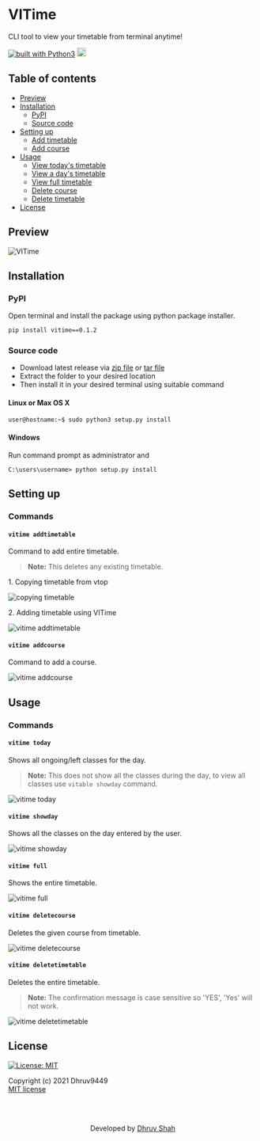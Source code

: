 # VITime
CLI tool to view your timetable from terminal anytime!

<a href="https://www.python.org/"><img src="https://img.shields.io/badge/built%20with-Python3-blue.svg" alt="built with Python3" /></a>
<a href="https://badge.fury.io/py/vitime"><img src="https://img.shields.io/pypi/v/vitime?color=blue&label=pypi%20package" alt="PyPI version" height="18"></a>



## Table of contents  

- [Preview](https://github.com/Dhruv9449/VITime-CLI#preview)  
- [Installation](https://github.com/Dhruv9449/VITime-CLI#installation)
  - [PyPI](https://github.com/Dhruv9449/VITime-CLI#pypi)
  - [Source code](https://github.com/Dhruv9449/VITime-CLI#source-code)
- [Setting up](https://github.com/Dhruv9449/VITime-CLI#setting-up)
  - [Add timetable](https://github.com/Dhruv9449/VITime-CLI#vitime-timetable)
  - [Add course](https://github.com/Dhruv9449/VITime-CLI#vitime-addcourse)
- [Usage](https://github.com/Dhruv9449/VITime-CLI#usage)
  - [View today's timetable](https://github.com/Dhruv9449/VITime-CLI#vitime-today)
  - [View a day's timetable](https://github.com/Dhruv9449/VITime-CLI#vitime-showday)
  - [View full timetable](https://github.com/Dhruv9449/VITime-CLI#vitime-full)
  - [Delete course](https://github.com/Dhruv9449/VITime-CLI#vitime-deletecourse)
  - [Delete timetable](https://github.com/Dhruv9449/VITime-CLI#vitime-deletetimetable)
- [License](https://github.com/Dhruv9449/VITime-CLI#license)



## Preview

![VITime](https://github.com/Dhruv9449/VITime-CLI/blob/main/assets/VITime.gif)




## Installation
### PyPI
Open terminal and install the package using python package installer.
```sh
pip install vitime==0.1.2
```
### Source code
- Download latest release via [zip file](https://github.com/Dhruv9449/VITime-CLI/archive/refs/tags/v0.1.0.zip) or [tar file](https://github.com/Dhruv9449/VITime-CLI/archive/refs/tags/v0.1.0.tar.gz)
- Extract the folder to your desired location
- Then install it in your desired terminal using suitable command
#### Linux or Max OS X
```sh
user@hostname:~$ sudo python3 setup.py install
```
#### Windows
Run command prompt as administrator and
```psh
C:\users\username> python setup.py install
```



## Setting up
### Commands
#### `vitime addtimetable`

Command to add entire timetable.  
> **Note:** This deletes any existing timetable.  
<p>
1. Copying timetable from vtop  

![copying timetable](https://github.com/Dhruv9449/VITime-CLI/blob/main/assets/copying_timetable.gif)</p>   

<p>
2. Adding timetable using VITime  

![vitime addtimetable](https://github.com/Dhruv9449/VITime-CLI/blob/main/assets/vitime_addtimetable.gif)</p>




#### `vitime addcourse`

Command to add a course.

![vitime addcourse](https://github.com/Dhruv9449/VITime-CLI/blob/main/assets/vitime_addcourse.gif)



## Usage
### Commands
#### `vitime today`  

Shows all ongoing/left classes for the day.  
> **Note:** This does not show all the classes during the day, to view all classes use `vitable showday` command.

![vitime today](https://github.com/Dhruv9449/VITime-CLI/blob/main/assets/vitime_today.gif)





#### `vitime showday`

Shows all the classes on the day entered by the user.

![vitime showday](https://github.com/Dhruv9449/VITime-CLI/blob/main/assets/vitime_showday.gif)





#### `vitime full`

Shows the entire timetable.

![vitime full](https://github.com/Dhruv9449/VITime-CLI/blob/main/assets/vitime_full.gif)





#### `vitime deletecourse`

Deletes the given course from timetable.

![vitime deletecourse](https://github.com/Dhruv9449/VITime-CLI/blob/main/assets/vitime_deletecourse.gif)




#### `vitime deletetimetable`

Deletes the entire timetable.  
> **Note:** The confirmation message is case sensitive so 'YES', 'Yes' will not work.

![vitime deletetimetable](https://github.com/Dhruv9449/VITime-CLI/blob/main/assets/vitime_deletetimetable.gif)



## License
[![License: MIT](https://img.shields.io/badge/License-MIT-blue.svg)](https://github.com/Dhruv9449/VITime-CLI/blob/main/LICENSE)  

Copyright (c) 2021 Dhruv9449  
[MIT license](LICENSE)

<br>
<br>

<p align="center">
Developed by <a href="https://github.com/Dhruv9449" target=_blank>Dhruv Shah</a>
</p>
